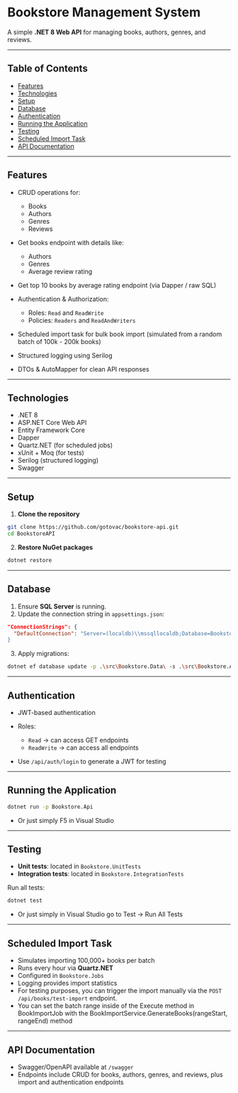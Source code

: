 # Bookstore Management System

A simple **.NET 8 Web API** for managing books, authors, genres, and reviews.

---

## Table of Contents

-   [Features](#features)
-   [Technologies](#technologies)
-   [Setup](#setup)
-   [Database](#database)
-   [Authentication](#authentication)
-   [Running the Application](#running-the-application)
-   [Testing](#testing)
-   [Scheduled Import Task](#scheduled-import-task)
-   [API Documentation](#api-documentation)

---

## Features

-   CRUD operations for:

    -   Books
    -   Authors
    -   Genres
    -   Reviews

-   Get books endpoint with details like:

    -   Authors
    -   Genres
    -   Average review rating

-   Get top 10 books by average rating endpoint (via Dapper / raw SQL)
-   Authentication & Authorization:

    -   Roles: `Read` and `ReadWrite`
    -   Policies: `Readers` and `ReadAndWriters`

-   Scheduled import task for bulk book import (simulated from a random batch of 100k - 200k books)
-   Structured logging using Serilog
-   DTOs & AutoMapper for clean API responses

---

## Technologies

-   .NET 8
-   ASP.NET Core Web API
-   Entity Framework Core
-   Dapper
-   Quartz.NET (for scheduled jobs)
-   xUnit + Moq (for tests)
-   Serilog (structured logging)
-   Swagger

---

## Setup

1. **Clone the repository**

```bash
git clone https://github.com/gotovac/bookstore-api.git
cd BookstoreAPI
```

2. **Restore NuGet packages**

```bash
dotnet restore
```

---

## Database

1. Ensure **SQL Server** is running.
2. Update the connection string in `appsettings.json`:

```json
"ConnectionStrings": {
  "DefaultConnection": "Server=(localdb)\\mssqllocaldb;Database=BookstoreDb;Trusted_Connection=True;MultipleActiveResultSets=true""
}
```

3. Apply migrations:

```bash
dotnet ef database update -p .\src\Bookstore.Data\ -s .\src\Bookstore.Api\
```

---

## Authentication

-   JWT-based authentication
-   Roles:

    -   `Read` → can access GET endpoints
    -   `ReadWrite` → can access all endpoints

-   Use `/api/auth/login` to generate a JWT for testing

---

## Running the Application

```bash
dotnet run -p Bookstore.Api
```

-   Or just simply F5 in Visual Studio

---

## Testing

-   **Unit tests**: located in `Bookstore.UnitTests`
-   **Integration tests**: located in `Bookstore.IntegrationTests`

Run all tests:

```bash
dotnet test
```

-   Or just simply in Visual Studio go to Test -> Run All Tests

---

## Scheduled Import Task

-   Simulates importing 100,000+ books per batch
-   Runs every hour via **Quartz.NET**
-   Configured in `Bookstore.Jobs`
-   Logging provides import statistics
-   For testing purposes, you can trigger the import manually via the `POST /api/books/test-import` endpoint.
-   You can set the batch range inside of the Execute method in BookImportJob with the BookImportService.GenerateBooks(rangeStart, rangeEnd) method

---

## API Documentation

-   Swagger/OpenAPI available at `/swagger`
-   Endpoints include CRUD for books, authors, genres, and reviews, plus import and authentication endpoints
